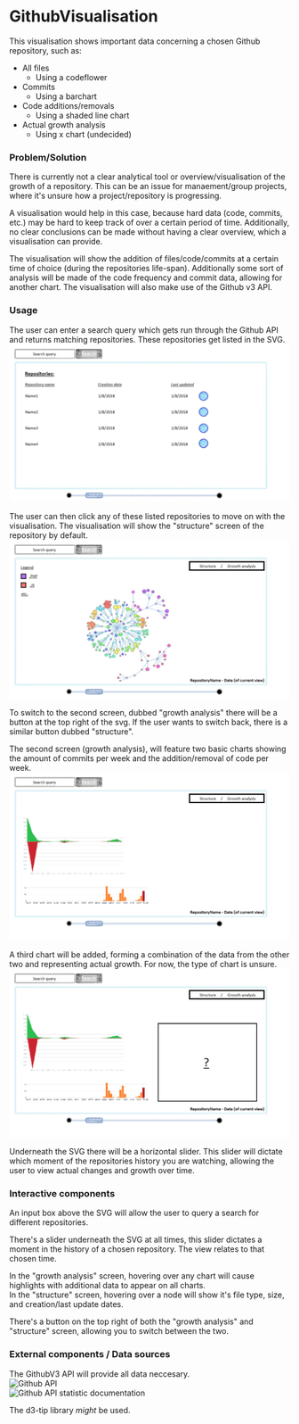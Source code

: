# GithubVisualisation

This visualisation shows important data concerning a chosen Github repository, such as:
* All files
  * Using a codeflower
* Commits
  * Using a barchart
* Code additions/removals
  * Using a shaded line chart
* Actual growth analysis
  * Using x chart (undecided)

### Problem/Solution

There is currently not a clear analytical tool or overview/visualisation of the growth of a repository.
This can be an issue for manaement/group projects, where it's unsure how a project/repository is progressing.

A visualisation would help in this case, because hard data (code, commits, etc.) may be hard to keep track of over a certain period of time. 
Additionally, no clear conclusions can be made without having a clear overview, which a visualisation can provide.

The visualisation will show the addition of files/code/commits at a certain time of choice (during the repositories life-span).
Additionally some sort of analysis will be made of the code frequency and commit data, allowing for another chart.
The visualisation will also make use of the Github v3 API.

### Usage

The user can enter a search query which gets run through the Github API and returns matching repositories.
These repositories get listed in the SVG. 
![search results](https://github.com/LunarLite/GithubVisualisation/blob/master/Sketches/Screen_search_result.png?raw=true)

The user can then click any of these listed repositories to move on with the visualisation.
The visualisation will show the "structure" screen of the repository by default. 
![structure](https://github.com/LunarLite/GithubVisualisation/blob/master/Sketches/Screen_structure.png?raw=true)

To switch to the second screen, dubbed "growth analysis" there will be a button at the top right of the svg.
If the user wants to switch back, there is a similar button dubbed "structure".

The second screen (growth analysis), will feature two basic charts showing the amount of commits per week and the addition/removal of code per week.
![growth analysis](https://github.com/LunarLite/GithubVisualisation/blob/master/Sketches/Screen_growth_analysis.png?raw=true)

A third chart will be added, forming a combination of the data from the other two and representing actual growth.
For now, the type of chart is unsure.
![growth analysis addition](https://github.com/LunarLite/GithubVisualisation/blob/master/Sketches/Screen_growth_analysis_addition.png?raw=true)

Underneath the SVG there will be a horizontal slider. This slider will dictate which moment of the repositories history you are watching,
allowing the user to view actual changes and growth over time.

### Interactive components

An input box above the SVG will allow the user to query a search for different repositories.

There's a slider underneath the SVG at all times, this slider dictates a moment in the history of a chosen repository.
The view relates to that chosen time.

In the "growth analysis" screen, hovering over any chart will cause highlights with additional data to appear on all charts.  
In the "structure" screen, hovering over a node will show it's file type, size, and creation/last update dates.

There's a button on the top right of both the "growth analysis" and "structure" screen, allowing you to switch between the two.

### External components / Data sources

The GithubV3 API will provide all data neccesary.  
![Github API](https://developer.github.com/v3/)  
![Github API statistic documentation](https://developer.github.com/v3/repos/statistics/)  

The d3-tip library *might* be used.

